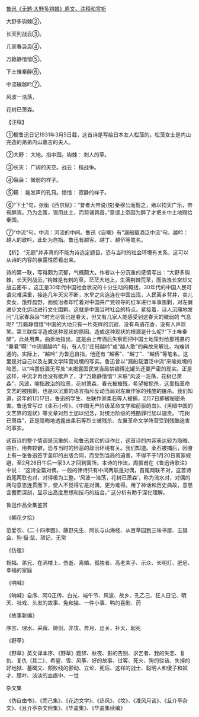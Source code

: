 [鲁迅《无题·大野多钩棘》原文、注释和赏析](https://www.vrrw.net/wx/9310.html)

大野多钩棘②，

长天列战云③。

几家春袅袅④，

万籁静愔愔⑤。

下土惟秦醉⑥，

中流辍越吟⑦。

风波一浩荡，

花树已萧森。



【注释】

①据鲁迅日记1931年3月5日载，这首诗是写给日本友人松藻的。松藻女士是内山完造的弟弟内山嘉吉的夫人。

②大野： 大地。指中国。钩棘： 刺人的草。

③长天： 广阔的天空。战云： 指战争。

④袅袅： 微弱的样子。

⑤籁： 能发声的孔窍。愔愔： 寂静的样子。

⑥“下土”句，张衡《西京赋》：“昔者大帝说(悦)秦穆公而觐之，飨以钧天广乐，帝有醉焉。乃为金策，锡用此土，而剪诸鹑首。”意谓上帝因为醉了才把关中土地赐给秦国。

⑦“中流”句，中流：河流的中间。鲁迅《自嘲》有“漏船载酒泛中流”句。越吟：越人的歌吟，此处为自指。鲁迅有越客、越丁、越侨等笔名。



【析】 “无题”并非真的不能为诗选定题目，恐与当时的社会环境有关系，这可以从诗的内容的暴露性质看出来。

诗的第一联，写得颇为沉郁，气概颇大。作者以十分沉重的感情写出：“大野多钩棘，长天列战云。”钩棘是有刺的草。茫茫大地上，生满荆棘荒草，而浩浩长空却又战云密布 。这正是30年代中国社会状况的十分生动的概括，30年代的中国人民可谓灾难深重，接连几年天灾不断，水旱之灾连连在中国出现，人民离乡背井，卖儿卖女，饿殍盈野，而统治者却忙着对中国共产党领导的红军进行军事围剿，对左翼进步文化运动进行文化围剿。这就是中国当时社会的特点。紧接着，诗人沉痛地发问“几家春袅袅”?时光尽管已是春天，但又有几家人能感受到这春天的微弱的 气息呢? “万籁静愔愔”中国的大地只有一片死样的沉寂，没有鸟语花香，没有人声欢笑。第三联探寻造成这种现状的原因。造成这种现状的根源是什么呢?“下土唯秦醉”，此处用典，曲折地指出，这是由上帝酒后失察而把中国土地策封给那残暴的 “秦君”啊! “中流辍越吟” 句，有人引“庄舄越吟”或“越人歌”的典故来解说，均难讲通的。实际上，“越吟” 为鲁迅自指，他还有 “越客”、“越丁”、“越侨”等笔名，这里是对自己以及左翼文学阵营处境的写实。鲁迅曾以“漏船载酒泛中流”来喻处境的险恶，以“吟罢低眉无写处”来揭露国民党当局禁锢得比罐头还要严密的现实。正是这样，中流才再也没有歌声了，才“万籁静愔愔”! 末联“风波一浩荡，花树已萧森”，风波，喻指政治的险恶，花树萧森，春光被摧残，希望被扼杀，这里指革命文艺的被围剿，也是以沉重的语言指斥反动当局对左翼作家的残酷的屠杀。我们知道，这年的1月17日，鲁迅的学生、左联作家柔石等人被捕，2月7日即被秘密杀害。鲁迅曾写过《柔石小传》、《中国无产阶级革命文学和前驱的血》、《黑暗中国的文艺界的现状》等文章对烈士加以纪念，对统治阶级的残酷罪行加以谴责。“花树已萧森”，正是隐晦地透露出柔石等烈士被残杀、左翼革命文学阵营受到残酷迫害的事实。

这首诗的整个情调是沉重的。和鲁迅其它的诗作比，这首诗的内容表达较为隐晦、曲折，用典较僻，恐与当时的险恶的政治环境有关。我们知道。柔石被捕后，因身上有一张鲁迅签字盖印的出版合同，而受到当局的迫害，不得不于1月20日离家规避，至2月28日午后一家3人才回到寓所。本诗的作法，周振甫在《鲁迅诗歌注》中说： “这诗全篇对偶，一般的律诗只有中间两联是对偶，首尾两联不对，这首诗首尾两联也对，对得极为工整。‘风波一浩荡，花树已萧森’，称为流水对，对偶的两句意思连贯而下，使人不觉得它是对偶，更为难得。用了神话和历史典故，意思含蓄而深刻，显示出高度思想和技巧的结合。” 这分析有助于深化理解。

鲁迅作品全集鉴赏

《朝花夕拾》

范爱农、《二十四孝图》、藤野先生、阿长与山海经、从百草园到三味书屋、五猖会、狗·猫·鼠、琐记、无常

《仿徨》

祝福、弟兄、在酒楼上、伤逝、离婚、孤独者、高老夫子、示众、长明灯、肥皂、幸福的家庭

《呐喊》

《呐喊》自序、阿Q正传、白光、端午节、风波、故乡、孔乙己、狂人日记、明天、社戏、头发的故事、兔和猫、一件小事、鸭的喜剧、药

《故事新编》

序言、理水、采薇、铸剑、非攻、奔月、出关、补天、起死

《野草》

《野草》英文译本序、《野草》题辞、秋夜、影的告别、求乞者、我的失恋、复仇、复仇〔其二〕、希望、雪、风筝、好的故事、过客、死火、狗的驳诘、失掉的好地狱、墓碣文、颓败线的颤动、立论、死后、这样的战士、聪明人和傻子和奴才、腊叶、淡淡的血痕中、一觉

杂文集

《伪自由书》、《而己集》、《花边文学》、《热风》、《坟》、《准风月谈》、《且介亭杂文》、《且介亭杂文附集》、《华盖集》、《华盖集续编》

